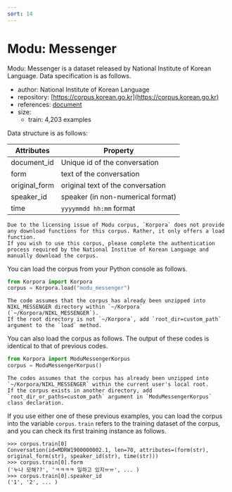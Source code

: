 ```yaml
---
sort: 14
---
```


# Modu: Messenger

Modu: Messenger is a dataset released by National Institute of Korean Language.
Data specification is as follows.

- author: National Institute of Korean Language
- repository: [https://corpus.korean.go.kr](https://corpus.korean.go.kr)
- references: [document](https://rlkujwkk7.toastcdn.net/NIKL_MESSENGER(v1.0).pdf)
- size:
  - train: 4,203 examples

Data structure is as follows:

|Attributes|Property|
| --- | --- |
| document_id | Unique id of the conversation |
| form | text of the conversation |
| original_form | original text of the conversation |
| speaker_id | speaker (in non-numerical format) |
| time | `yyyymmdd hh:mm` format |

```warning
Due to the licensing issue of Modu corpus, `Korpora` does not provide any download functions for this corpus. Rather, it only offers a load function.
If you wish to use this corpus, please complete the authentication process required by the National Institue of Korean Language and manually download the corpus. 
```

You can load the corpus from your Python console as follows.

```python
from Korpora import Korpora
corpus = Korpora.load("modu_messenger")
```

```warning
The code assumes that the corpus has already been unzipped into NIKL_MESSENGER directory within `~/Korpora` (`~/Korpora/NIKL_MESSENGER`).
If the root directory is not `~/Korpora`, add `root_dir=custom_path` argument to the `load` method.
```

You can also load the corpus as follows.
The output of these codes is identical to that of previous codes.

```python
from Korpora import ModuMessengerKorpus
corpus = ModuMessengerKorpus()
```

```warning
The codes assumes that the corpus has already been unzipped into `~/Korpora/NIKL_MESSENGER` within the current user's local root. 
If the corpus exists in another directory, add `root_dir_or_paths=custom_path` argument in `ModuMessengerKorpus` class declaration.
```

If you use either one of these previous examples, you can load the corpus into the variable `corpus`.
`train` refers to the training dataset of the corpus, and you can check its first training instance as follows.

```
>>> corpus.train[0]
Conversation(id=MDRW1900000002.1, len=70, attributes=(form(str), original_form(str), speaker_id(str), time(str)))
>>> corpus.train[0].form
('누나 모해??', 'ㅋㅋㅋㅋ 일하고 있지ㅠㅠ', ... )
>>> corpus.train[0].speaker_id
('1', '2', ... )
```
